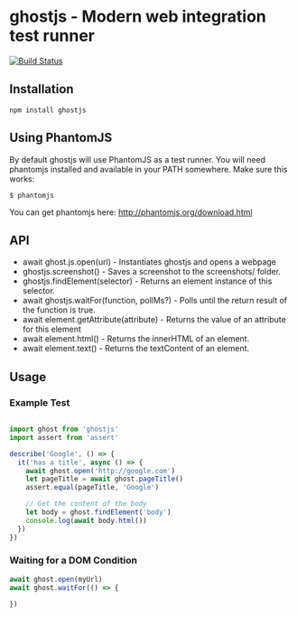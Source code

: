 # ghostjs - Modern web integration test runner

[![Build Status](https://travis-ci.org/KevinGrandon/ghostjs.svg?branch=master)](https://travis-ci.org/KevinGrandon/ghostjs)

## Installation

```
npm install ghostjs
```


## Using PhantomJS

By default ghostjs will use PhantomJS as a test runner. You will need phantomjs installed and available in your PATH somewhere. Make sure this works:
```
$ phantomjs
```

You can get phantomjs here: http://phantomjs.org/download.html


## API

* await ghost.js.open(url) - Instantiates ghostjs and opens a webpage
* ghostjs.screenshot() - Saves a screenshot to the screenshots/ folder.
* ghostjs.findElement(selector) - Returns an element instance of this selector.
* await ghostjs.waitFor(function, pollMs?) - Polls until the return result of the function is true.
* await element.getAttribute(attribute) - Returns the value of an attribute for this element
* await element.html() - Returns the innerHTML of an element.
* await element.text() - Returns the textContent of an element.

## Usage

### Example Test

```js

import ghost from 'ghostjs'
import assert from 'assert'

describe('Google', () => {
  it('has a title', async () => {
    await ghost.open('http://google.com')
    let pageTitle = await ghost.pageTitle()
    assert.equal(pageTitle, 'Google')

    // Get the content of the body
    let body = ghost.findElement('body')
    console.log(await body.html())
  })
})

```

### Waiting for a DOM Condition

```js
await ghost.open(myUrl)
await ghost.waitFor(() => {
  
})
```
